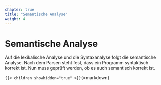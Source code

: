 ```yaml
---
chapter: true
title: "Semantische Analyse"
weight: 4
---
```



# Semantische Analyse

Auf die lexikalische Analyse und die Syntaxanalyse folgt die semantische Analyse. Nach dem
Parsen steht fest, dass ein Programm syntaktisch korrekt ist. Nun muss geprüft werden, ob
es auch semantisch korrekt ist.


`{{< children showhidden="true" >}}`{=markdown}
